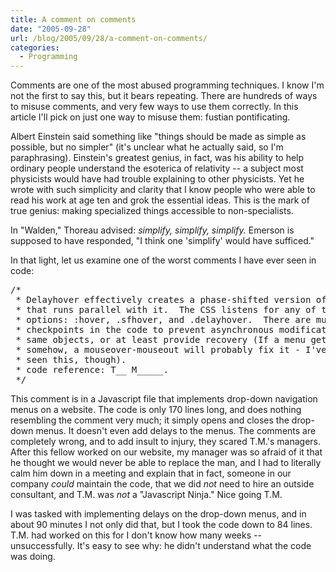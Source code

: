 ```yaml
---
title: A comment on comments
date: "2005-09-28"
url: /blog/2005/09/28/a-comment-on-comments/
categories:
  - Programming
---
```

Comments are one of the most abused programming techniques. I know I'm not the first to say this, but it bears repeating. There are hundreds of ways to misuse comments, and very few ways to use them correctly. In this article I'll pick on just one way to misuse them: fustian pontificating.

Albert Einstein said something like "things should be made as simple as possible, but no simpler" (it's unclear what he actually said, so I'm paraphrasing). Einstein's greatest genius, in fact, was his ability to help ordinary people understand the esoterica of relativity -- a subject most physicists would have had trouble explaining to other physicists. Yet he wrote with such simplicity and clarity that I know people who were able to read his work at age ten and grok the essential ideas. This is the mark of true genius: making specialized things accessible to non-specialists.

In "Walden," Thoreau advised: *simplify, simplify, simplify.* Emerson is supposed to have responded, "I think one 'simplify' would have sufficed."

In that light, let us examine one of the worst comments I have ever seen in code:

<pre>/*
 * Delayhover effectively creates a phase-shifted version of sfhover
 * that runs parallel with it.  The CSS listens for any of the hover
 * options: :hover, .sfhover, and .delayhover.  There are multiple
 * checkpoints in the code to prevent asynchronous modification of the
 * same objects, or at least provide recovery (If a menu gets left open
 * somehow, a mouseover-mouseout will probably fix it - I've never
 * seen this, though).
 * code reference: T__ M_____.
 */</pre>

This comment is in a Javascript file that implements drop-down navigation menus on a website. The code is only 170 lines long, and does nothing resembling the comment very much; it simply opens and closes the drop-down menus. It doesn't even add delays to the menus. The comments are completely wrong, and to add insult to injury, they scared T.M.'s managers. After this fellow worked on our website, my manager was so afraid of it that he thought we would never be able to replace the man, and I had to literally calm him down in a meeting and explain that in fact, someone in our company *could* maintain the code, that we did *not* need to hire an outside consultant, and T.M. was *not* a "Javascript Ninja." Nice going T.M.

I was tasked with implementing delays on the drop-down menus, and in about 90 minutes I not only did that, but I took the code down to 84 lines. T.M. had worked on this for I don't know how many weeks -- unsuccessfully. It's easy to see why: he didn't understand what the code was doing.


